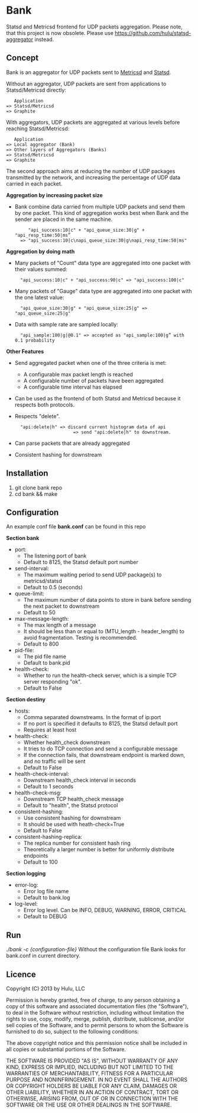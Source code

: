 Bank
====

Statsd and Metricsd frontend for UDP packets aggregation. Please note, that this project is now obsolete. Please use https://github.com/hulu/statsd-aggregator instead.

Concept
-------

Bank is an aggregator for UDP packets sent to [Metricsd][metricsd] and [Statsd][statsd].

Without an aggregator, UDP packets are sent from applications to Statsd/Metricsd directly:

       Application 
    => Statsd/Metricsd 
    => Graphite

With aggregators, UDP packets are aggregated at various levels before reaching Statsd/Metricsd:

       Application 
    => Local aggregator (Bank) 
    => Other layers of Aggregators (Banks) 
    => Statsd/Metricsd 
    => Graphite

The second approach aims at reducing the number of UDP packages transmitted by the network, and increasing the percentage of UDP data carried in each packet.  

**Aggregation by increasing packet size**

* Bank combine data carried from multiple UDP packets and send them by one packet. This kind of aggregation works best when Bank and the sender are placed in the same machine.

           "api_success:10|c" + "api_queue_size:30|g" + "api_resp_time:50|ms” 
        => "api_success:10|c\napi_queue_size:30|g\napi_resp_time:50|ms"

**Aggregation by doing math**

* Many packets of "Count" data type are aggregated into one packet with their values summed:

        "api_success:10|c" + "api_success:90|c" => "api_success:100|c"

* Many packets of "Gauge" data type are aggregated into one packet with the one latest value:

        "api_queue_size:30|g" + "api_queue_size:25|g" => "api_queue_size:25|g"

* Data with sample rate are sampled locally:
        
        "api_sample:100|g|@0.1" => accepted as "api_sample:100|g” with 0.1 probability

**Other Features**

* Send aggregated packet when one of the three criteria is met: 
    * A configurable max packet length is reached
    * A configurable number of packets have been aggregated
    * A configurable time interval has elapsed
* Can be used as the frontend of both Statsd and Metricsd because it respects both protocols.
* Respects "delete". 

        "api:delete|h" => discard current histogram data of api
                            => send "api:delete|h" to downstream.
* Can parse packets that are already aggregated
* Consistent hashing for downstream


Installation
------------
 1. git clone bank repo
 2. cd bank && make

Configuration
-------------
An example conf file **bank.conf** can be found in this repo

**Section bank**

* port:               
  * The listening port of bank
  * Default to 8125, the Statsd default port number
* send-interval:
  * The maximum waiting period to send UDP package(s) to metricsd/statsd
  * Default to 0.5 (seconds)
* queue-limit:
  * The maximum number of data points to store in bank before sending the next packet to downstream
  * Default to 50
* max-message-length: 
  * The max length of a message
  * It should be less than or equal to (MTU_length - header_length) to avoid fragmentation. Testing is recommended.
  * Default to 800
* pid-file:
  * The pid file name
  * Default to bank.pid
* health-check:
  * Whether to run the health-check server, which is a simple TCP server responding "ok".
  * Default to False

**Section destiny**

* hosts:
  * Comma separated downstreams. In the format of ip:port
  * If no port is specified it defaults to 8125, the Statsd default port
  * Requires at least host
* health-check:
  * Whether health_check downstream
  * It tries to do TCP connection and send a configurable message
  * If the connection fails, that downstream endpoint is marked down, and no traffic will be sent
  * Default to False
* health-check-interval:
  * Downstream health_check interval in seconds
  * Default to 1 seconds
* health-check-msg:
  * Downstream TCP health_check message
  * Default to "health", the Statsd protocol
* consistent-hashing:
  * Use consistent hashing for downstream
  * It should be used with heath-check=True
  * Default to False
* consistent-hashing-replica:
  * The replica number for consistent hash ring
  * Theoretically a larger number is better for uniformly distribute endpoints
  * Default to 100

**Section logging**

* error-log:  
  * Error log file name
  * Default to bank.log
* log-level:  
  * Error log level. Can be INFO, DEBUG, WARNING, ERROR, CRITICAL
  * Default to DEBUG

Run
---
*./bank -c {configuration-file}*
Without the configuration file Bank looks for bank.conf in current directory.

Licence
-------

Copyright (C) 2013 by Hulu, LLC

Permission is hereby granted, free of charge, to any person obtaining a copy of this software and associated documentation files (the "Software"), to deal in the Software without restriction, including without limitation the rights to use, copy, modify, merge, publish, distribute, sublicense, and/or sell copies of the Software, and to permit persons to whom the Software is furnished to do so, subject to the following conditions:

The above copyright notice and this permission notice shall be included in all copies or substantial portions of the Software.

THE SOFTWARE IS PROVIDED "AS IS", WITHOUT WARRANTY OF ANY KIND, EXPRESS OR IMPLIED, INCLUDING BUT NOT LIMITED TO THE WARRANTIES OF MERCHANTABILITY, FITNESS FOR A PARTICULAR PURPOSE AND NONINFRINGEMENT. IN NO EVENT SHALL THE AUTHORS OR COPYRIGHT HOLDERS BE LIABLE FOR ANY CLAIM, DAMAGES OR OTHER LIABILITY, WHETHER IN AN ACTION OF CONTRACT, TORT OR OTHERWISE, ARISING FROM, OUT OF OR IN CONNECTION WITH THE SOFTWARE OR THE USE OR OTHER DEALINGS IN THE SOFTWARE.

[metricsd]: https://github.com/mojodna/metricsd
[statsd]: https://github.com/etsy/statsd/

